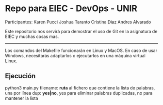 # Repo para EIEC - DevOps - UNIR
Participantes:
Karen Pucci
Joshua Taranto
Cristina Diaz
Andres Alvarado

Este repositorio nos servirá para demostrar el uso de Git en la asignatura de EIEC y muchas cosas mas.


---

Los comandos del Makefile funcionarán en Linux y MacOS. En caso de usar Windows, necesitarás adaptarlos o ejecutarlos en una máquina virtual Linux.

## Ejecución

python3 main.py <filename> <dup>
  filename: **ruta** al fichero que contiene la lista de palabras, una por línea
  dup: **yes|no**, yes para eliminar palabras duplicadas, no para mantener la lista
